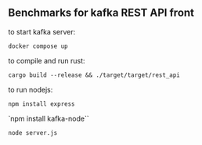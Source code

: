 ## Benchmarks for kafka REST API front

to start kafka server:

`docker compose up`

to compile and run rust:

`cargo build --release && ./target/target/rest_api`

to run nodejs:

`npm install express `

`npm install kafka-node``

`node server.js`
